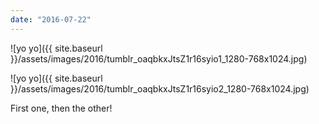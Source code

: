 ```yaml
---
date: "2016-07-22"
---
```


![yo yo]({{ site.baseurl }}/assets/images/2016/tumblr_oaqbkxJtsZ1r16syio1_1280-768x1024.jpg)

![yo yo]({{ site.baseurl }}/assets/images/2016/tumblr_oaqbkxJtsZ1r16syio2_1280-768x1024.jpg)

First one, then the other!
